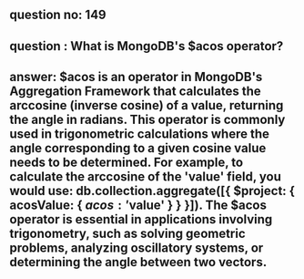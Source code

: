 
      
## question no: 149

## question : What is MongoDB's $acos operator?

## answer: $acos is an operator in MongoDB's Aggregation Framework that calculates the arccosine (inverse cosine) of a value, returning the angle in radians. This operator is commonly used in trigonometric calculations where the angle corresponding to a given cosine value needs to be determined. For example, to calculate the arccosine of the 'value' field, you would use: db.collection.aggregate([{ $project: { acosValue: { $acos: '$value' } } }]). The $acos operator is essential in applications involving trigonometry, such as solving geometric problems, analyzing oscillatory systems, or determining the angle between two vectors.
      